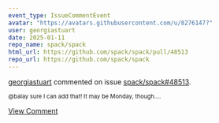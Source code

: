 ```yaml
---
event_type: IssueCommentEvent
avatar: "https://avatars.githubusercontent.com/u/8276147?"
user: georgiastuart
date: 2025-01-11
repo_name: spack/spack
html_url: https://github.com/spack/spack/pull/48513
repo_url: https://github.com/spack/spack
---
```


<a href='https://github.com/georgiastuart' target='_blank'>georgiastuart</a> commented on issue <a href='https://github.com/spack/spack/pull/48513' target='_blank'>spack/spack#48513</a>.

<small>@balay sure I can add that! It may be Monday, though....</small>

<a href='https://github.com/spack/spack/pull/48513' target='_blank'>View Comment</a>